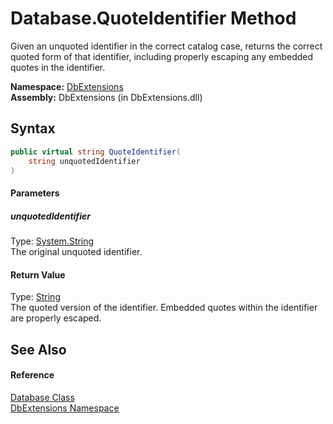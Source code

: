 Database.QuoteIdentifier Method
===============================
Given an unquoted identifier in the correct catalog case, returns the correct quoted form of that identifier, including properly escaping any embedded quotes in the identifier.

**Namespace:** [DbExtensions][1]  
**Assembly:** DbExtensions (in DbExtensions.dll)

Syntax
------

```csharp
public virtual string QuoteIdentifier(
	string unquotedIdentifier
)
```

#### Parameters

##### *unquotedIdentifier*
Type: [System.String][2]  
The original unquoted identifier.

#### Return Value
Type: [String][2]  
The quoted version of the identifier. Embedded quotes within the identifier are properly escaped.

See Also
--------

#### Reference
[Database Class][3]  
[DbExtensions Namespace][1]  

[1]: ../README.md
[2]: http://msdn.microsoft.com/en-us/library/s1wwdcbf
[3]: README.md